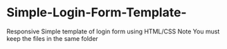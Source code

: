 # Simple-Login-Form-Template-
Responsive Simple template of login form using HTML/CSS
Note
You must keep the files in the same folder
